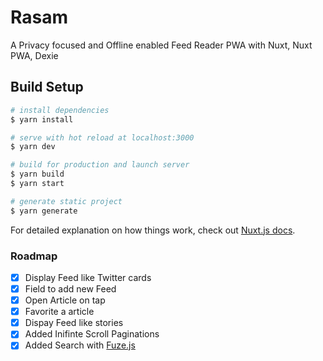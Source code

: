 # Rasam

A Privacy focused and Offline enabled Feed Reader PWA with Nuxt, Nuxt PWA, Dexie

## Build Setup

```bash
# install dependencies
$ yarn install

# serve with hot reload at localhost:3000
$ yarn dev

# build for production and launch server
$ yarn build
$ yarn start

# generate static project
$ yarn generate
```

For detailed explanation on how things work, check out [Nuxt.js docs](https://nuxtjs.org).

### Roadmap

- [x] Display Feed like Twitter cards
- [x] Field to add new Feed
- [x] Open Article on tap
- [x] Favorite a article
- [x] Dispay Feed like stories
- [x] Added Inifinte Scroll Paginations
- [x] Added Search with [Fuze.js](https://github.com/krisk/Fuse)

